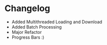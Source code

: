 # Changelog

- Added Multithreaded Loading and Download
- Added Batch Processing
- Major Refactor
- Progress Bars :)
